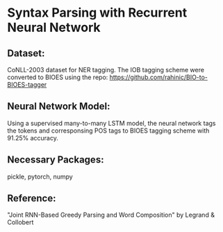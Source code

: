 # Syntax Parsing with Recurrent Neural Network

## Dataset: 
CoNLL-2003 dataset for NER tagging. The IOB tagging scheme were converted to BIOES using the repo: https://github.com/rahinic/BIO-to-BIOES-tagger

## Neural Network Model: 
Using a supervised many-to-many LSTM model, the neural network tags the tokens and corresponsing POS tags to BIOES tagging scheme with 91.25% accuracy.

## Necessary Packages: 
pickle, pytorch, numpy

## Reference:
"Joint RNN-Based Greedy Parsing and Word Composition" by Legrand & Collobert
<TBA>
